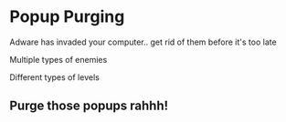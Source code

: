 # Popup Purging

Adware has invaded your computer.. get rid of them before it's too late

Multiple types of enemies

Different types of levels


## Purge those popups rahhh!
